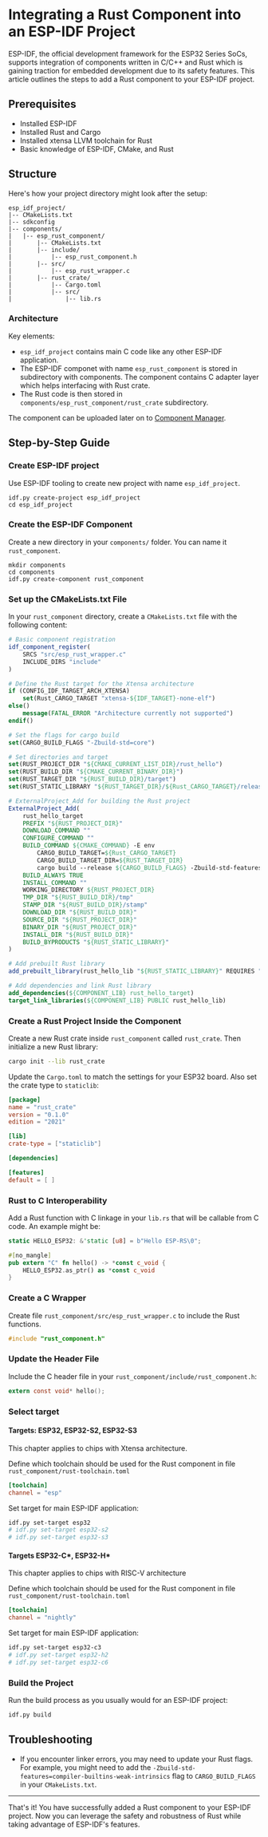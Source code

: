# Integrating a Rust Component into an ESP-IDF Project

ESP-IDF, the official development framework for the ESP32 Series SoCs, supports integration of components written in C/C++ and Rust which is gaining traction for embedded development due to its safety features. This article outlines the steps to add a Rust component to your ESP-IDF project.

## Prerequisites

- Installed ESP-IDF
- Installed Rust and Cargo
- Installed xtensa LLVM toolchain for Rust
- Basic knowledge of ESP-IDF, CMake, and Rust

## Structure

Here's how your project directory might look after the setup:

```
esp_idf_project/
|-- CMakeLists.txt
|-- sdkconfig
|-- components/
|   |-- esp_rust_component/
|       |-- CMakeLists.txt
|       |-- include/
|           |-- esp_rust_component.h
|       |-- src/
|           |-- esp_rust_wrapper.c
|       |-- rust_crate/
|           |-- Cargo.toml
|           |-- src/
|               |-- lib.rs
```

### Architecture

Key elements:
- `esp_idf_project` contains main C code like any other ESP-IDF application.
- The ESP-IDF componet with name `esp_rust_component` is stored in subdirectory with components. The component contains C adapter layer which helps interfacing with Rust crate.
- The Rust code is then stored in `components/esp_rust_component/rust_crate` subdirectory.

The component can be uploaded later on to [Component Manager](https://components.espressif.com/).

## Step-by-Step Guide

### Create ESP-IDF project

Use ESP-IDF tooling to create new project with name `esp_idf_project`.

```
idf.py create-project esp_idf_project
cd esp_idf_project
```

### Create the ESP-IDF Component

Create a new directory in your `components/` folder. You can name it `rust_component`.

```
mkdir components
cd components
idf.py create-component rust_component
```

### Set up the CMakeLists.txt File

In your `rust_component` directory, create a `CMakeLists.txt` file with the following content:

```cmake
# Basic component registration
idf_component_register(
    SRCS "src/esp_rust_wrapper.c"
    INCLUDE_DIRS "include"
)

# Define the Rust target for the Xtensa architecture
if (CONFIG_IDF_TARGET_ARCH_XTENSA)
    set(Rust_CARGO_TARGET "xtensa-${IDF_TARGET}-none-elf")
else()
    message(FATAL_ERROR "Architecture currently not supported")
endif()

# Set the flags for cargo build
set(CARGO_BUILD_FLAGS "-Zbuild-std=core")

# Set directories and target
set(RUST_PROJECT_DIR "${CMAKE_CURRENT_LIST_DIR}/rust_hello")
set(RUST_BUILD_DIR "${CMAKE_CURRENT_BINARY_DIR}")
set(RUST_TARGET_DIR "${RUST_BUILD_DIR}/target")
set(RUST_STATIC_LIBRARY "${RUST_TARGET_DIR}/${Rust_CARGO_TARGET}/release/librust_hello.a")

# ExternalProject_Add for building the Rust project
ExternalProject_Add(
    rust_hello_target
    PREFIX "${RUST_PROJECT_DIR}"
    DOWNLOAD_COMMAND ""
    CONFIGURE_COMMAND ""
    BUILD_COMMAND ${CMAKE_COMMAND} -E env
        CARGO_BUILD_TARGET=${Rust_CARGO_TARGET}
        CARGO_BUILD_TARGET_DIR=${RUST_TARGET_DIR}
        cargo build --release ${CARGO_BUILD_FLAGS} -Zbuild-std-features=compiler-builtins-weak-intrinsics
    BUILD_ALWAYS TRUE
    INSTALL_COMMAND ""
    WORKING_DIRECTORY ${RUST_PROJECT_DIR}
    TMP_DIR "${RUST_BUILD_DIR}/tmp"
    STAMP_DIR "${RUST_BUILD_DIR}/stamp"
    DOWNLOAD_DIR "${RUST_BUILD_DIR}"
    SOURCE_DIR "${RUST_PROJECT_DIR}"
    BINARY_DIR "${RUST_PROJECT_DIR}"
    INSTALL_DIR "${RUST_BUILD_DIR}"
    BUILD_BYPRODUCTS "${RUST_STATIC_LIBRARY}"
)

# Add prebuilt Rust library
add_prebuilt_library(rust_hello_lib "${RUST_STATIC_LIBRARY}" REQUIRES "")

# Add dependencies and link Rust library
add_dependencies(${COMPONENT_LIB} rust_hello_target)
target_link_libraries(${COMPONENT_LIB} PUBLIC rust_hello_lib)
```

### Create a Rust Project Inside the Component

Create a new Rust crate inside `rust_component` called `rust_crate`. Then initialize a new Rust library:

```bash
cargo init --lib rust_crate
```

Update the `Cargo.toml` to match the settings for your ESP32 board. Also set the crate type to `staticlib`:

```toml
[package]
name = "rust_crate"
version = "0.1.0"
edition = "2021"

[lib]
crate-type = ["staticlib"]

[dependencies]

[features]
default = [ ]
```

### Rust to C Interoperability

Add a Rust function with C linkage in your `lib.rs` that will be callable from C code. An example might be:

```rust
static HELLO_ESP32: &'static [u8] = b"Hello ESP-RS\0";

#[no_mangle]
pub extern "C" fn hello() -> *const c_void {
    HELLO_ESP32.as_ptr() as *const c_void
}
```

### Create a C Wrapper

Create file `rust_component/src/esp_rust_wrapper.c` to include the Rust functions.

```c
#include "rust_component.h"
```

### Update the Header File

Include the C header file in your `rust_component/include/rust_component.h`:

```c
extern const void* hello();
```

### Select target

#### Targets: ESP32, ESP32-S2, ESP32-S3

This chapter applies to chips with Xtensa architecture.

Define which toolchain should be used for the Rust component in file `rust_component/rust-toolchain.toml`

```toml
[toolchain]
channel = "esp"
```

Set target for main ESP-IDF application:

```bash
idf.py set-target esp32
# idf.py set-target esp32-s2
# idf.py set-target esp32-s3
```

#### Targets ESP32-C*, ESP32-H*

This chapter applies to chips with RISC-V architecture

Define which toolchain should be used for the Rust component in file `rust_component/rust-toolchain.toml`

```toml
[toolchain]
channel = "nightly"
```

Set target for main ESP-IDF application:

```bash
idf.py set-target esp32-c3
# idf.py set-target esp32-h2
# idf.py set-target esp32-c6
```


### Build the Project

Run the build process as you usually would for an ESP-IDF project:

```bash
idf.py build
```

## Troubleshooting

- If you encounter linker errors, you may need to update your Rust flags. For example, you might need to add the `-Zbuild-std-features=compiler-builtins-weak-intrinsics` flag to `CARGO_BUILD_FLAGS` in your `CMakeLists.txt`.

---

That's it! You have successfully added a Rust component to your ESP-IDF project. Now you can leverage the safety and robustness of Rust while taking advantage of ESP-IDF's features.